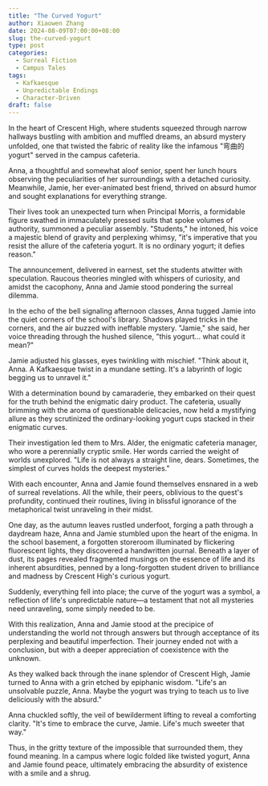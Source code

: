 ```yaml
---
title: "The Curved Yogurt"
author: Xiaowen Zhang
date: 2024-08-09T07:00:00+08:00
slug: the-curved-yogurt
type: post
categories:
  - Surreal Fiction
  - Campus Tales
tags:
  - Kafkaesque
  - Unpredictable Endings
  - Character-Driven
draft: false
---
```


In the heart of Crescent High, where students squeezed through narrow hallways bustling with ambition and muffled dreams, an absurd mystery unfolded, one that twisted the fabric of reality like the infamous "弯曲的yogurt" served in the campus cafeteria.

Anna, a thoughtful and somewhat aloof senior, spent her lunch hours observing the peculiarities of her surroundings with a detached curiosity. Meanwhile, Jamie, her ever-animated best friend, thrived on absurd humor and sought explanations for everything strange. 

Their lives took an unexpected turn when Principal Morris, a formidable figure swathed in immaculately pressed suits that spoke volumes of authority, summoned a peculiar assembly. "Students," he intoned, his voice a majestic blend of gravity and perplexing whimsy, "it's imperative that you resist the allure of the cafeteria yogurt. It is no ordinary yogurt; it defies reason."

The announcement, delivered in earnest, set the students atwitter with speculation. Raucous theories mingled with whispers of curiosity, and amidst the cacophony, Anna and Jamie stood pondering the surreal dilemma. 

In the echo of the bell signaling afternoon classes, Anna tugged Jamie into the quiet corners of the school's library. Shadows played tricks in the corners, and the air buzzed with ineffable mystery. "Jamie," she said, her voice threading through the hushed silence, "this yogurt... what could it mean?"

Jamie adjusted his glasses, eyes twinkling with mischief. "Think about it, Anna. A Kafkaesque twist in a mundane setting. It's a labyrinth of logic begging us to unravel it."

With a determination bound by camaraderie, they embarked on their quest for the truth behind the enigmatic dairy product. The cafeteria, usually brimming with the aroma of questionable delicacies, now held a mystifying allure as they scrutinized the ordinary-looking yogurt cups stacked in their enigmatic curves.

Their investigation led them to Mrs. Alder, the enigmatic cafeteria manager, who wore a perennially cryptic smile. Her words carried the weight of worlds unexplored. "Life is not always a straight line, dears. Sometimes, the simplest of curves holds the deepest mysteries."

With each encounter, Anna and Jamie found themselves ensnared in a web of surreal revelations. All the while, their peers, oblivious to the quest's profundity, continued their routines, living in blissful ignorance of the metaphorical twist unraveling in their midst.

One day, as the autumn leaves rustled underfoot, forging a path through a daydream haze, Anna and Jamie stumbled upon the heart of the enigma. In the school basement, a forgotten storeroom illuminated by flickering fluorescent lights, they discovered a handwritten journal. Beneath a layer of dust, its pages revealed fragmented musings on the essence of life and its inherent absurdities, penned by a long-forgotten student driven to brilliance and madness by Crescent High's curious yogurt.

Suddenly, everything fell into place; the curve of the yogurt was a symbol, a reflection of life's unpredictable nature—a testament that not all mysteries need unraveling, some simply needed to be.

With this realization, Anna and Jamie stood at the precipice of understanding the world not through answers but through acceptance of its perplexing and beautiful imperfection. Their journey ended not with a conclusion, but with a deeper appreciation of coexistence with the unknown.

As they walked back through the inane splendor of Crescent High, Jamie turned to Anna with a grin etched by epiphanic wisdom. "Life's an unsolvable puzzle, Anna. Maybe the yogurt was trying to teach us to live deliciously with the absurd."

Anna chuckled softly, the veil of bewilderment lifting to reveal a comforting clarity. "It's time to embrace the curve, Jamie. Life's much sweeter that way."

Thus, in the gritty texture of the impossible that surrounded them, they found meaning. In a campus where logic folded like twisted yogurt, Anna and Jamie found peace, ultimately embracing the absurdity of existence with a smile and a shrug.